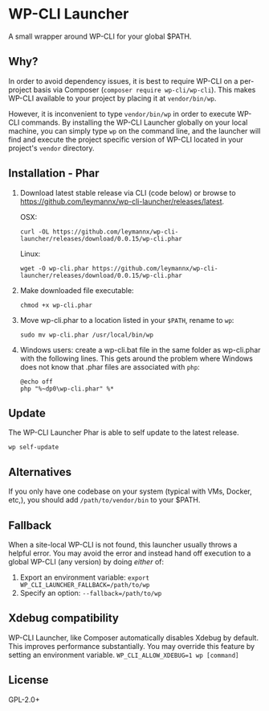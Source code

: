 # WP-CLI Launcher

A small wrapper around WP-CLI for your global $PATH.

## Why?

In order to avoid dependency issues, it is best to require WP-CLI on a per-project basis via Composer (`composer require wp-cli/wp-cli`). This makes WP-CLI available to your project by placing it at `vendor/bin/wp`.

However, it is inconvenient to type `vendor/bin/wp` in order to execute WP-CLI commands.  By installing the WP-CLI Launcher globally on your local machine, you can simply type `wp` on the command line, and the launcher will find and execute the project specific version of WP-CLI located in your project's `vendor` directory.

## Installation - Phar

1. Download latest stable release via CLI (code below) or browse to https://github.com/leymannx/wp-cli-launcher/releases/latest.

    OSX:
    ```Shell
    curl -OL https://github.com/leymannx/wp-cli-launcher/releases/download/0.0.15/wp-cli.phar
    ```

    Linux:

    ```Shell
    wget -O wp-cli.phar https://github.com/leymannx/wp-cli-launcher/releases/download/0.0.15/wp-cli.phar
    ```
2. Make downloaded file executable:
    ```Shell
    chmod +x wp-cli.phar
    ```
3. Move wp-cli.phar to a location listed in your `$PATH`, rename to `wp`: 

    ```Shell
    sudo mv wp-cli.phar /usr/local/bin/wp
    ```
    
4. Windows users: create a wp-cli.bat file in the same folder as wp-cli.phar with the following lines. This gets around the problem where Windows does not know that .phar files are associated with `php`:
   
    ``` Bat
    @echo off
    php "%~dp0\wp-cli.phar" %*
    ```

## Update

The WP-CLI Launcher Phar is able to self update to the latest release.

```Shell
wp self-update
```

## Alternatives

If you only have one codebase on your system (typical with VMs, Docker, etc,), you should add `/path/to/vendor/bin` to your $PATH.

## Fallback

When a site-local WP-CLI is not found, this launcher usually throws a helpful error.
You may avoid the error and instead hand off execution to a global WP-CLI (any version)
by doing *either* of:

1. Export an environment variable: `export WP_CLI_LAUNCHER_FALLBACK=/path/to/wp`
2. Specify an option: `--fallback=/path/to/wp`

## Xdebug compatibility

WP-CLI Launcher, like Composer automatically disables Xdebug by default. This improves performance substantially. You may override this feature by setting an environment variable. ``WP_CLI_ALLOW_XDEBUG=1 wp [command]``

## License

GPL-2.0+

